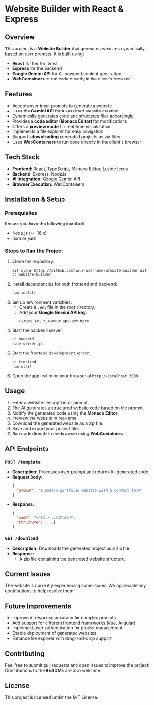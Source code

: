 # Website Builder with React & Express

## Overview
This project is a **Website Builder** that generates websites dynamically based on user prompts. It is built using:
- **React** for the frontend
- **Express** for the backend
- **Google Gemini API** for AI-powered content generation
- **WebContainers** to run code directly in the client's browser

## Features
- Accepts user input prompts to generate a website
- Uses the **Gemini API** for AI-assisted website creation
- Dynamically generates code and structures files accordingly
- Provides a **code editor (Monaco Editor)** for modifications
- Offers a **preview mode** for real-time visualization
- Implements a file explorer for easy navigation
- Supports **downloading** generated projects as zip files
- Uses **WebContainers** to run code directly in the client's browser

## Tech Stack
- **Frontend:** React, TypeScript, Monaco Editor, Lucide Icons
- **Backend:** Express, Node.js
- **AI Integration:** Google Gemini API
- **Browser Execution:** WebContainers

## Installation & Setup
### Prerequisites
Ensure you have the following installed:
- Node.js (>= 16.x)
- npm or yarn

### Steps to Run the Project
1. Clone the repository:
   ```sh
   git clone https://github.com/your-username/website-builder.git
   cd website-builder
   ```
2. Install dependencies for both frontend and backend:
   ```sh
   npm install
   ```
3. Set up environment variables:
   - Create a `.env` file in the root directory.
   - Add your **Google Gemini API key**:
     ```env
     GEMINI_API_KEY=your-api-key-here
     ```
4. Start the backend server:
   ```sh
   cd backend
   node server.js
   ```
5. Start the frontend development server:
   ```sh
   cd frontend
   npm start
   ```
6. Open the application in your browser at `http://localhost:3000`

## Usage
1. Enter a website description or prompt.
2. The AI generates a structured website code based on the prompt.
3. Modify the generated code using the **Monaco Editor**.
4. Preview the website in real-time.
5. Download the generated website as a zip file.
6. Save and export your project files.
7. Run code directly in the browser using **WebContainers**.

## API Endpoints
### `POST /template`
- **Description:** Processes user prompt and returns AI-generated code.
- **Request Body:**
  ```json
  {
    "prompt": "A modern portfolio website with a contact form"
  }
  ```
- **Response:**
  ```json
  {
    "code": "<html>...</html>",
    "structure": {...}
  }
  ```

### `GET /download`
- **Description:** Downloads the generated project as a zip file.
- **Response:**
  - A zip file containing the generated website structure.

## Current Issues
The website is currently experiencing some issues. We appreciate any contributions to help resolve them!

## Future Improvements
- Improve AI response accuracy for complex prompts
- Add support for different frontend frameworks (Vue, Angular)
- Implement user authentication for project management
- Enable deployment of generated websites
- Enhance file explorer with drag-and-drop support

## Contributing
Feel free to submit pull requests and open issues to improve the project! Contributions to the **README** are also welcome.

## License
This project is licensed under the MIT License.

